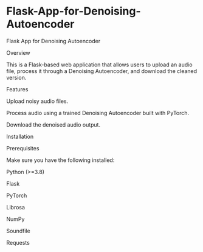 # Flask-App-for-Denoising-Autoencoder
Flask App for Denoising Autoencoder

Overview

This is a Flask-based web application that allows users to upload an audio file, process it through a Denoising Autoencoder, and download the cleaned version.

Features

Upload noisy audio files.

Process audio using a trained Denoising Autoencoder built with PyTorch.

Download the denoised audio output.

Installation

Prerequisites

Make sure you have the following installed:

Python (>=3.8)

Flask

PyTorch

Librosa

NumPy

Soundfile

Requests

